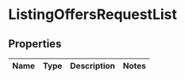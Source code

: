 
# ListingOffersRequestList

## Properties
Name | Type | Description | Notes
------------ | ------------- | ------------- | -------------



